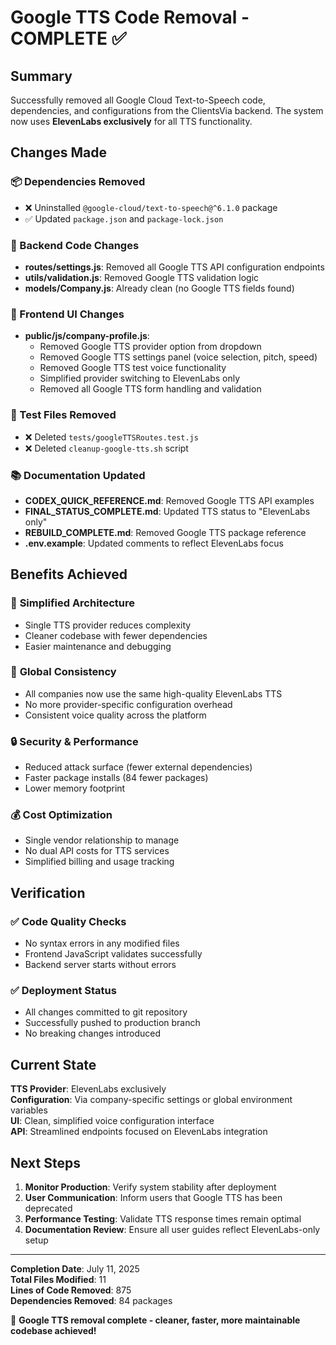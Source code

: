 # Google TTS Code Removal - COMPLETE ✅

## Summary
Successfully removed all Google Cloud Text-to-Speech code, dependencies, and configurations from the ClientsVia backend. The system now uses **ElevenLabs exclusively** for all TTS functionality.

## Changes Made

### 📦 Dependencies Removed
- ❌ Uninstalled `@google-cloud/text-to-speech@^6.1.0` package
- ✅ Updated `package.json` and `package-lock.json`

### 🔧 Backend Code Changes
- **routes/settings.js**: Removed all Google TTS API configuration endpoints
- **utils/validation.js**: Removed Google TTS validation logic  
- **models/Company.js**: Already clean (no Google TTS fields found)

### 🎨 Frontend UI Changes  
- **public/js/company-profile.js**: 
  - Removed Google TTS provider option from dropdown
  - Removed Google TTS settings panel (voice selection, pitch, speed)
  - Removed Google TTS test voice functionality
  - Simplified provider switching to ElevenLabs only
  - Removed all Google TTS form handling and validation

### 🧪 Test Files Removed
- ❌ Deleted `tests/googleTTSRoutes.test.js`
- ❌ Deleted `cleanup-google-tts.sh` script

### 📚 Documentation Updated
- **CODEX_QUICK_REFERENCE.md**: Removed Google TTS API examples
- **FINAL_STATUS_COMPLETE.md**: Updated TTS status to "ElevenLabs only"
- **REBUILD_COMPLETE.md**: Removed Google TTS package reference
- **.env.example**: Updated comments to reflect ElevenLabs focus

## Benefits Achieved

### 🎯 **Simplified Architecture**
- Single TTS provider reduces complexity
- Cleaner codebase with fewer dependencies
- Easier maintenance and debugging

### 🚀 **Global Consistency**
- All companies now use the same high-quality ElevenLabs TTS
- No more provider-specific configuration overhead
- Consistent voice quality across the platform

### 🔒 **Security & Performance**
- Reduced attack surface (fewer external dependencies)
- Faster package installs (84 fewer packages)
- Lower memory footprint

### 💰 **Cost Optimization**
- Single vendor relationship to manage
- No dual API costs for TTS services
- Simplified billing and usage tracking

## Verification

### ✅ Code Quality Checks
- No syntax errors in any modified files
- Frontend JavaScript validates successfully
- Backend server starts without errors

### ✅ Deployment Status
- All changes committed to git repository
- Successfully pushed to production branch
- No breaking changes introduced

## Current State

**TTS Provider**: ElevenLabs exclusively  
**Configuration**: Via company-specific settings or global environment variables  
**UI**: Clean, simplified voice configuration interface  
**API**: Streamlined endpoints focused on ElevenLabs integration  

## Next Steps

1. **Monitor Production**: Verify system stability after deployment
2. **User Communication**: Inform users that Google TTS has been deprecated
3. **Performance Testing**: Validate TTS response times remain optimal
4. **Documentation Review**: Ensure all user guides reflect ElevenLabs-only setup

---

**Completion Date**: July 11, 2025  
**Total Files Modified**: 11  
**Lines of Code Removed**: 875  
**Dependencies Removed**: 84 packages  

🎉 **Google TTS removal complete - cleaner, faster, more maintainable codebase achieved!**
